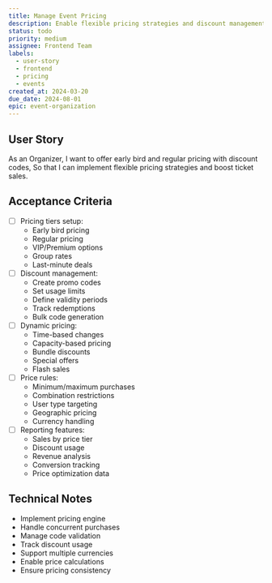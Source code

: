 ```yaml
---
title: Manage Event Pricing
description: Enable flexible pricing strategies and discount management for events
status: todo
priority: medium
assignee: Frontend Team
labels:
  - user-story
  - frontend
  - pricing
  - events
created_at: 2024-03-20
due_date: 2024-08-01
epic: event-organization
---
```


## User Story

As an Organizer,
I want to offer early bird and regular pricing with discount codes,
So that I can implement flexible pricing strategies and boost ticket sales.

## Acceptance Criteria

- [ ] Pricing tiers setup:
  - Early bird pricing
  - Regular pricing
  - VIP/Premium options
  - Group rates
  - Last-minute deals
- [ ] Discount management:
  - Create promo codes
  - Set usage limits
  - Define validity periods
  - Track redemptions
  - Bulk code generation
- [ ] Dynamic pricing:
  - Time-based changes
  - Capacity-based pricing
  - Bundle discounts
  - Special offers
  - Flash sales
- [ ] Price rules:
  - Minimum/maximum purchases
  - Combination restrictions
  - User type targeting
  - Geographic pricing
  - Currency handling
- [ ] Reporting features:
  - Sales by price tier
  - Discount usage
  - Revenue analysis
  - Conversion tracking
  - Price optimization data

## Technical Notes

- Implement pricing engine
- Handle concurrent purchases
- Manage code validation
- Track discount usage
- Support multiple currencies
- Enable price calculations
- Ensure pricing consistency
